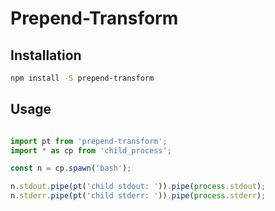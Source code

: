 
# Prepend-Transform

## Installation

```bash
npm install -S prepend-transform
```


## Usage

```javascript

import pt from 'prepend-transform';
import * as cp from 'child_process';

const n = cp.spawn('bash');

n.stdout.pipe(pt('child stdout: ')).pipe(process.stdout);
n.stderr.pipe(pt('child stderr: ')).pipe(process.stderr);

```
